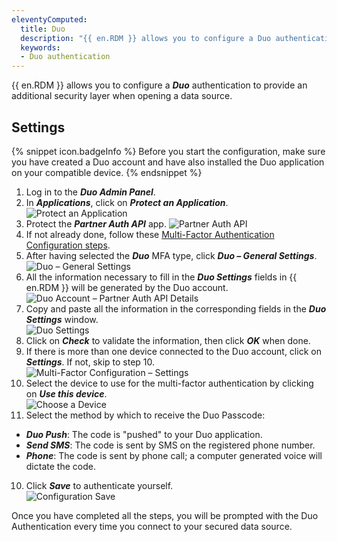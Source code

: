 ```yaml
---
eleventyComputed:
  title: Duo
  description: "{{ en.RDM }} allows you to configure a Duo authentication to provide an additional security layer when opening a data source."
  keywords:
  - Duo authentication
---
```

{{ en.RDM }} allows you to configure a ***Duo*** authentication to provide an additional security layer when opening a data source.

## Settings
{% snippet icon.badgeInfo %}
Before you start the configuration, make sure you have created a Duo account and have also installed the Duo application on your compatible device.
{% endsnippet %}

1. Log in to the ***Duo Admin Panel***.
1. In ***Applications***, click on ***Protect an Application***.  
![Protect an Application](https://webdevolutions.blob.core.windows.net/docs/en/rdm/windows/clip6000.png)
1. Protect the ***Partner Auth API*** app.
![Partner Auth API](https://webdevolutions.blob.core.windows.net/docs/en/rdm/windows/clip6001.png)  
1. If not already done, follow these [Multi-Factor Authentication Configuration steps](/rdm/windows/data-sources/multi-factor-authentication/).
1. After having selected the ***Duo*** MFA type, click ***Duo – General Settings***.  
![Duo – General Settings](https://webdevolutions.azureedge.net/docs/en/rdm/windows/clip10017.png)
1. All the information necessary to fill in the ***Duo Settings*** fields in {{ en.RDM }} will be generated by the Duo account.  
![Duo Account – Partner Auth API Details](https://webdevolutions.blob.core.windows.net/docs/en/rdm/windows/clip6002.png)
1. Copy and paste all the information in the corresponding fields in the ***Duo Settings*** window.  
![Duo Settings](https://webdevolutions.azureedge.net/docs/en/rdm/windows/clip10018.png)
1. Click on ***Check*** to validate the information, then click ***OK*** when done.
1. If there is more than one device connected to the Duo account, click on ***Settings***. If not, skip to step 10.  
![Multi-Factor Configuration – Settings](https://webdevolutions.azureedge.net/docs/en/rdm/windows/RDMWin2148.png)
1. Select the device to use for the multi-factor authentication by clicking on ***Use this device***.  
![Choose a Device](https://webdevolutions.azureedge.net/docs/en/rdm/windows/RDMWin2147.png)
1. Select the method by which to receive the Duo Passcode:
  * ***Duo Push***: The code is "pushed" to your Duo application.
  * ***Send SMS***: The code is sent by SMS on the registered phone number.
  * ***Phone***: The code is sent by phone call; a computer generated voice will dictate the code.
10. Click ***Save*** to authenticate yourself.  
![Configuration Save](https://webdevolutions.azureedge.net/docs/en/rdm/windows/clip10019.png)

Once you have completed all the steps, you will be prompted with the Duo Authentication every time you connect to your secured data source. 
